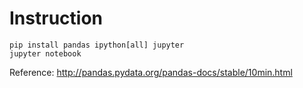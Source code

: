 # Instruction


```
pip install pandas ipython[all] jupyter
jupyter notebook 
```

Reference: http://pandas.pydata.org/pandas-docs/stable/10min.html

